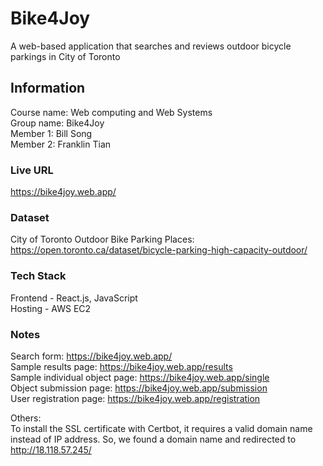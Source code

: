 # Bike4Joy
A web-based application that searches and reviews outdoor bicycle parkings in City of Toronto 

## Information
Course name: Web computing and Web Systems <br />Group name: Bike4Joy <br />Member 1: Bill Song <br /> Member 2: Franklin Tian <br />

### Live URL
https://bike4joy.web.app/

### Dataset
City of Toronto Outdoor Bike Parking Places: https://open.toronto.ca/dataset/bicycle-parking-high-capacity-outdoor/

### Tech Stack
Frontend - React.js, JavaScript <br />
Hosting - AWS EC2

### Notes
Search form: https://bike4joy.web.app/ <br />
Sample results page: https://bike4joy.web.app/results <br />
Sample individual object page: https://bike4joy.web.app/single <br />
Object submission page: https://bike4joy.web.app/submission <br />
User registration page: https://bike4joy.web.app/registration <br />

Others: <br />
To install the SSL certificate with Certbot, it requires a valid domain name instead of IP address. So, we found a domain name and redirected to http://18.118.57.245/